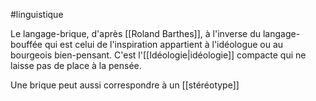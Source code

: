 #linguistique

Le langage-brique, d'après [[Roland Barthes]], à l'inverse du langage-bouffée qui est celui de l'inspiration appartient à l'idéologue ou au bourgeois bien-pensant. C'est l'[[Idéologie|idéologie]] compacte qui ne laisse pas de place à la pensée.

Une brique peut aussi correspondre à un [[stéréotype]]

